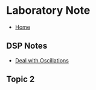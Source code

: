 Laboratory Note
===

- [Home](/HyGZvCDT5)

DSP Notes
---

- [Deal with Oscillations](/rkPDHrFpc)

Topic 2
---

